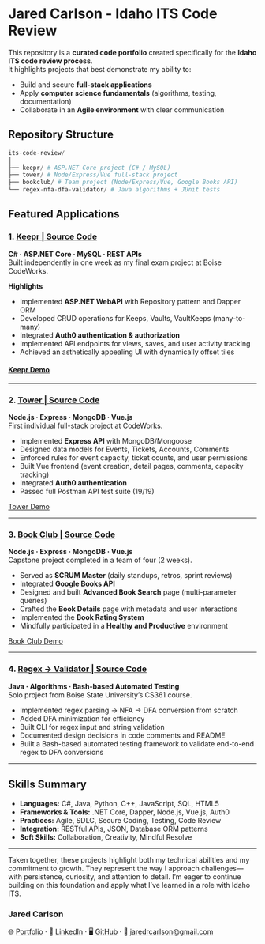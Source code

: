 # Jared Carlson - Idaho ITS Code Review


This repository is a **curated code portfolio** created specifically for the **Idaho ITS code review process**.  
It highlights projects that best demonstrate my ability to:  

- Build and secure **full-stack applications**  
- Apply **computer science fundamentals** (algorithms, testing, documentation)  
- Collaborate in an **Agile environment** with clear communication  

## Repository Structure

```python
its-code-review/
│
├── keepr/ # ASP.NET Core project (C# / MySQL)
├── tower/ # Node/Express/Vue full-stack project
├── bookclub/ # Team project (Node/Express/Vue, Google Books API)
└── regex-nfa-dfa-validator/ # Java algorithms + JUnit tests  
```

## Featured Applications

### 1. [Keepr | Source Code](./keepr)  

**C# · ASP.NET Core · MySQL · REST APIs**  
Built independently in one week as my final exam project at Boise CodeWorks.  

**Highlights**  

- Implemented **ASP.NET WebAPI** with Repository pattern and Dapper ORM  
- Developed CRUD operations for Keeps, Vaults, VaultKeeps (many-to-many)  
- Integrated **Auth0 authentication & authorization**  
- Implemented API endpoints for views, saves, and user activity tracking  
- Achieved an asthetically appealing UI with dynamically offset tiles  

#### [Keepr Demo](https://www.jaredcarlson.dev/keepr)  

---

### 2. [Tower | Source Code](./tower)  

**Node.js · Express · MongoDB · Vue.js**  
First individual full-stack project at CodeWorks.  

- Implemented **Express API** with MongoDB/Mongoose  
- Designed data models for Events, Tickets, Accounts, Comments  
- Enforced rules for event capacity, ticket counts, and user permissions  
- Built Vue frontend (event creation, detail pages, comments, capacity tracking)  
- Integrated **Auth0 authentication**  
- Passed full Postman API test suite (19/19)  

[Tower Demo](https://www.jaredcarlson.dev/tower)  

---

### 3. [Book Club | Source Code](./bookclub)  

**Node.js · Express · MongoDB · Vue.js**  
Capstone project completed in a team of four (2 weeks).  

- Served as **SCRUM Master** (daily standups, retros, sprint reviews)  
- Integrated **Google Books API**  
- Designed and built **Advanced Book Search** page (multi-parameter queries)  
- Crafted the **Book Details** page with metadata and user interactions  
- Implemented the **Book Rating System**  
- Mindfully participated in a **Healthy and Productive** environment

[Book Club Demo](https://www.jaredcarlson.dev/bookclub)  

---

### 4. [Regex → Validator | Source Code](./regex-nfa-dfa-validator)  

**Java · Algorithms · Bash-based Automated Testing**  
Solo project from Boise State University’s CS361 course.  

- Implemented regex parsing → NFA → DFA conversion from scratch  
- Added DFA minimization for efficiency  
- Built CLI for regex input and string validation  
- Documented design decisions in code comments and README
- Built a Bash-based automated testing framework to validate end-to-end regex to DFA conversions  

---

## Skills Summary

- **Languages:** C#, Java, Python, C++, JavaScript, SQL, HTML5  
- **Frameworks & Tools:** .NET Core, Dapper, Node.js, Vue.js, Auth0  
- **Practices:** Agile, SDLC, Secure Coding, Testing, Code Review  
- **Integration:** RESTful APIs, JSON, Database ORM patterns  
- **Soft Skills:** Collaboration, Creativity, Mindful Resolve

---

Taken together, these projects highlight both my technical abilities and my commitment to growth. They represent the way I approach challenges—with persistence, curiosity, and attention to detail. I’m eager to continue building on this foundation and apply what I’ve learned in a role with Idaho ITS.

### Jared Carlson
🌐 [Portfolio](https://www.jaredcarlson.dev) · 💼 [LinkedIn](https://www.linkedin.com/in/jaredrcarlson) · 🖥️ [GitHub](https://github.com/jaredrcarlson) · 📧 <jaredrcarlson@gmail.com>  
